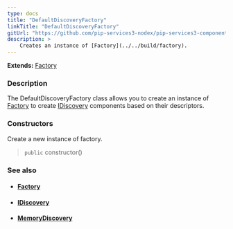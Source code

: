 ```yaml
---
type: docs
title: "DefaultDiscoveryFactory"
linkTitle: "DefaultDiscoveryFactory"
gitUrl: "https://github.com/pip-services3-nodex/pip-services3-components-nodex"
description: >
    Creates an instance of [Factory](../../build/factory).
---
```


**Extends:** [Factory](../../build/factory)

### Description

The DefaultDiscoveryFactory class allows you to create an instance of [Factory](../../build/factory) to create [IDiscovery](../idiscovery) components based on their descriptors.

### Constructors
Create a new instance of factory.

> `public` constructor()


### See also 
- #### [Factory](../../build/factory)
- #### [IDiscovery](../idiscovery)
- #### [MemoryDiscovery](../memory_discovery)
